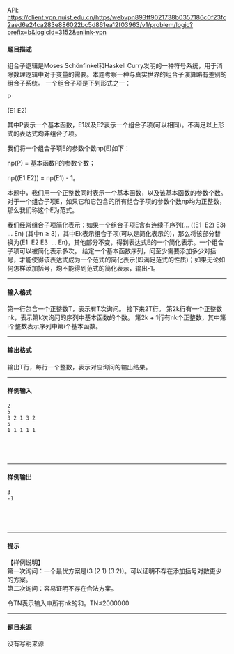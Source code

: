 API: https://client.vpn.nuist.edu.cn/https/webvpn893ff9021738b0357186c0f23fc2aed6e24ca283e886022bc5d861ea12f03963/v1/problem/logic?prefix=b&logicId=3152&enlink-vpn

#### 题目描述

组合子逻辑是Moses Schönfinkel和Haskell Curry发明的一种符号系统，用于消除数理逻辑中对于变量的需要。本题考察一种与真实世界的组合子演算略有差别的组合子系统。 一个组合子项是下列形式之一：

P

(E1 E2)

其中P表示一个基本函数，E1以及E2表示一个组合子项(可以相同)。不满足以上形式的表达式均非组合子项。

我们将一个组合子项E的参数个数np(E)如下：

np(P) = 基本函数P的参数个数；

np((E1 E2)) = np(E1) - 1。

本题中，我们用一个正整数同时表示一个基本函数，以及该基本函数的参数个数。 对于一个组合子项E，如果它和它包含的所有组合子项的参数个数np均为正整数，那么我们称这个E为范式。

我们经常组合子项简化表示：如果一个组合子项E含有连续子序列(… ((E1  E2) E3) … En) (其中n ≥ 3)，其中Ek表示组合子项(可以是简化表示的)，那么将该部分替换为(E1  E2 E3  … En)，其他部分不变，得到表达式E的一个简化表示。一个组合子项可以被简化表示多次。 给定一个基本函数序列，问至少需要添加多少对括号，才能使得该表达式成为一个范式的简化表示(即满足范式的性质)；如果无论如何怎样添加括号，均不能得到范式的简化表示，输出\-1。

---

#### 输入格式

第一行包含一个正整数T，表示有T次询问。 接下来2T行。 第2k行有一个正整数nk，表示第k次询问的序列中基本函数的个数。 第2k + 1行有nk个正整数，其中第i个整数表示序列中第i个基本函数。

---

#### 输出格式

输出T行，每行一个整数，表示对应询问的输出结果。

---

#### 样例输入
```
2 
5 
3 2 1 3 2 
5 
1 1 1 1 1 

 

 

```

---

#### 样例输出
```
3 
-1 

 

 
```

---

#### 提示

  
【样例说明】  
第一次询问：一个最优方案是(3 (2 1) (3 2))。可以证明不存在添加括号对数更少的方案。  
第二次询问：容易证明不存在合法方案。

令TN表示输入中所有nk的和。TN≤2000000

---

#### 题目来源

没有写明来源